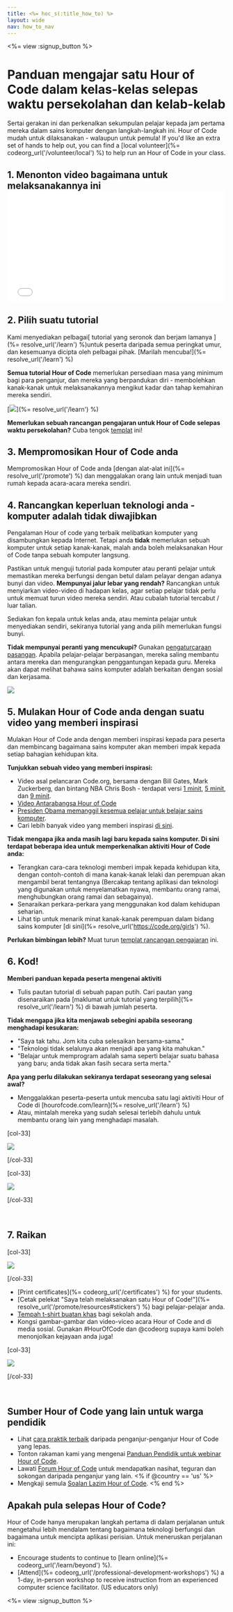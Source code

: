 ```yaml
---
title: <%= hoc_s(:title_how_to) %>
layout: wide
nav: how_to_nav
---
```

<%= view :signup_button %>

# Panduan mengajar satu Hour of Code dalam kelas-kelas selepas waktu persekolahan dan kelab-kelab

Sertai gerakan ini dan perkenalkan sekumpulan pelajar kepada jam pertama mereka dalam sains komputer dengan langkah-langkah ini. Hour of Code mudah untuk dilaksanakan - walaupun untuk pemula! If you'd like an extra set of hands to help out, you can find a [local volunteer](%= codeorg_url('/volunteer/local') %) to help run an Hour of Code in your class.

## 1. Menonton video bagaimana untuk melaksanakannya ini <iframe width="500" height="255" src="//www.youtube.com/embed/SrnvvWDm73k" frameborder="0" allowfullscreen mark="crwd-mark"></iframe> 

## 2. Pilih suatu tutorial

Kami menyediakan pelbagai[ tutorial yang seronok dan berjam lamanya ](%= resolve_url('/learn') %)untuk peserta daripada semua peringkat umur, dan kesemuanya dicipta oleh pelbagai pihak. [Marilah mencuba!](%= resolve_url('/learn') %)

**Semua tutorial Hour of Code** memerlukan persediaan masa yang minimum bagi para penganjur, dan mereka yang berpandukan diri - membolehkan kanak-kanak untuk melaksanakannya mengikut kadar dan tahap kemahiran mereka sendiri.

[![](/images/fit-700/tutorials.png)](%= resolve_url('/learn') %)

**Memerlukan sebuah rancangan pengajaran untuk Hour of Code selepas waktu persekolahan?** Cuba tengok [templat](/files/AfterschoolEducatorLessonPlanOutline.docx) ini!

## 3. Mempromosikan Hour of Code anda

Mempromosikan Hour of Code anda [dengan alat-alat ini](%= resolve_url('/promote') %) dan menggalakan orang lain untuk menjadi tuan rumah kepada acara-acara mereka sendiri.

## 4. Rancangkan keperluan teknologi anda - komputer adalah tidak diwajibkan

Pengalaman Hour of code yang terbaik melibatkan komputer yang disambungkan kepada Internet. Tetapi anda **tidak** memerlukan sebuah komputer untuk setiap kanak-kanak, malah anda boleh melaksanakan Hour of Code tanpa sebuah komputer langsung.

Pastikan untuk menguji tutorial pada komputer atau peranti pelajar untuk memastikan mereka berfungsi dengan betul dalam pelayar dengan adanya bunyi dan video. **Mempunyai jalur lebar yang rendah?** Rancangkan untuk menyiarkan video-video di hadapan kelas, agar setiap pelajar tidak perlu untuk memuat turun video mereka sendiri. Atau cubalah tutorial tercabut / luar talian.

Sediakan fon kepala untuk kelas anda, atau meminta pelajar untuk menyediakan sendiri, sekiranya tutorial yang anda pilih memerlukan fungsi bunyi.

**Tidak mempunyai peranti yang mencukupi?** Gunakan [pengaturcaraan pasangan](https://www.youtube.com/watch?v=vgkahOzFH2Q). Apabila pelajar-pelajar berpasangan, mereka saling membantu antara mereka dan mengurangkan penggantungan kepada guru. Mereka akan dapat melihat bahawa sains komputer adalah berkaitan dengan sosial dan kerjasama.

<img src="/images/fit-350/group_ipad.jpg" />

## 5. Mulakan Hour of Code anda dengan suatu video yang memberi inspirasi

Mulakan Hour of Code anda dengan memberi inspirasi kepada para peserta dan membincang bagaimana sains komputer akan memberi impak kepada setiap bahagian kehidupan kita.

**Tunjukkan sebuah video yang memberi inspirasi:**

- Video asal pelancaran Code.org, bersama dengan Bill Gates, Mark Zuckerberg, dan bintang NBA Chris Bosh - terdapat versi [ 1 minit](https://www.youtube.com/watch?v=qYZF6oIZtfc), [5 minit](https://www.youtube.com/watch?v=nKIu9yen5nc), dan [9 minit](https://www.youtube.com/watch?v=dU1xS07N-FA).
- [Video Antarabangsa Hour of Code](https://www.youtube.com/watch?v=KsOIlDT145A)
- [Presiden Obama memanggil kesemua pelajar untuk belajar sains komputer](https://www.youtube.com/watch?v=6XvmhE1J9PY).
- Cari lebih banyak video yang memberi inspirasi [di sini](https://www.youtube.com/playlist?list=PLzdnOPI1iJNfpD8i4Sx7U0y2MccnrNZuP).

**Tidak mengapa jika anda masih lagi baru kepada sains komputer. Di sini terdapat beberapa idea untuk memperkenalkan aktiviti Hour of Code anda:**

- Terangkan cara-cara teknologi memberi impak kepada kehidupan kita, dengan contoh-contoh di mana kanak-kanak lelaki dan perempuan akan mengambil berat tentangnya (Bercakap tentang aplikasi dan teknologi yang digunakan untuk menyelamatkan nyawa, membantu orang ramai, menghubungkan orang ramai dan sebagainya).
- Senaraikan perkara-perkara yang menggunakan kod dalam kehidupan seharian.
- Lihat tip untuk menarik minat kanak-kanak perempuan dalam bidang sains komputer [di sini](%= resolve_url('https://code.org/girls') %).

**Perlukan bimbingan lebih?** Muat turun [templat rancangan pengajaran](/files/AfterschoolEducatorLessonPlanOutline.docx) ini.

## 6. Kod!

**Memberi panduan kepada peserta mengenai aktiviti**

- Tulis pautan tutorial di sebuah papan putih. Cari pautan yang disenaraikan pada [maklumat untuk tutorial yang terpilih](%= resolve_url('/learn') %) di bawah jumlah peserta.

**Tidak mengapa jika kita menjawab sebegini apabila seseorang menghadapi kesukaran:**

- "Saya tak tahu. Jom kita cuba selesaikan bersama-sama."
- "Teknologi tidak selalunya akan menjadi apa yang kita mahukan."
- "Belajar untuk memprogram adalah sama seperti belajar suatu bahasa yang baru; anda tidak akan fasih secara serta merta."

**Apa yang perlu dilakukan sekiranya terdapat seseorang yang selesai awal?**

- Menggalakkan peserta-peserta untuk mencuba satu lagi aktiviti Hour of Code di [hourofcode.com/learn](%= resolve_url('/learn') %)
- Atau, mintalah mereka yang sudah selesai terlebih dahulu untuk membantu orang lain yang menghadapi masalah.

[col-33]

![](/images/fit-250/highschoolgirls.jpeg)

[/col-33]

[col-33]

![](/images/fit-300/group_ar.jpg)

[/col-33]

<p style="clear:both">&nbsp;</p>

## 7. Raikan

[col-33]

![](/images/fit-300/boy-certificate.jpg)

[/col-33]

- [Print certificates](%= codeorg_url('/certificates') %) for your students.
- [Cetak pelekat "Saya telah melaksanakan satu Hour of Code!"](%= resolve_url('/promote/resources#stickers') %) bagi pelajar-pelajar anda.
- [Tempah t-shirt buatan khas](http://blog.code.org/post/132608499493/hour-of-code-shirts-and-more) bagi sekolah anda.
- Kongsi gambar-gambar dan video-viceo acara Hour of Code and di media sosial. Gunakan #HourOfCode dan @codeorg supaya kami boleh menonjolkan kejayaan anda juga!

[col-33]

![](/images/fit-260/highlight-certificates.jpg)

[/col-33]

<p style="clear:both">&nbsp;</p>

## Sumber Hour of Code yang lain untuk warga pendidik

- Lihat [cara praktik terbaik](http://www.slideshare.net/TeachCode/hour-of-code-best-practices-for-successful-educators-51273466) daripada penganjur-penganjur Hour of Code yang lepas.
- Tonton rakaman kami yang mengenai [Panduan Pendidik untuk webinar Hour of Code](https://youtu.be/EJeMeSW2-Mw).
- Lawati [Forum Hour of Code](http://forum.code.org/c/plc/hour-of-code) untuk mendapatkan nasihat, teguran dan sokongan daripada penganjur yang lain. <% if @country == 'us' %>
- Mengkaji semula [Soalan Lazim Hour of Code](https://support.code.org/hc/en-us/categories/200147083-Hour-of-Code). <% end %>

## Apakah pula selepas Hour of Code?

Hour of Code hanya merupakan langkah pertama di dalam perjalanan untuk mengetahui lebih mendalam tentang bagaimana teknologi berfungsi dan bagaimana untuk mencipta aplikasi perisian. Untuk meneruskan perjalanan ini:

- Encourage students to continue to [learn online](%= codeorg_url('/learn/beyond') %).
- [Attend](%= codeorg_url('/professional-development-workshops') %) a 1-day, in-person workshop to receive instruction from an experienced computer science facilitator. (US educators only)

<%= view :signup_button %>
